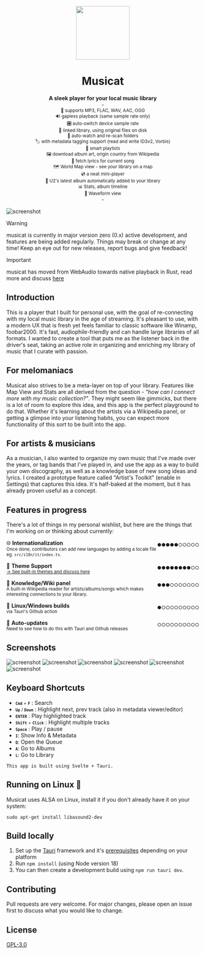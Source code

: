 <p align="center">
<img height="140" src="src-tauri/icons/Square310x310Logo.png">
</p>
<h1 align="center">Musicat</h1>
<p align="center">
<b>A sleek player for your local music library</b>
<br/>
-
<br/>
<small>🎵 supports MP3, FLAC, WAV, AAC, OGG</small>
<br/>
<small>🔊 gapless playback (same sample rate only)</small>
<br/>
<small>🎛️ auto-switch device sample rate</small>
<br/>
<small>🔗 linked library, using original files on disk</small>
<br/>
<small>👀 auto-watch and re-scan folders</small>
<br/>
<small>🏷 with metadata tagging support (read and write ID3v2, Vorbis)</small>
<br/>
<small>🧠 smart playlists</small>
<br/>
<small>🖼 download album art, origin country from Wikipedia
</small>
<br/>
<small>🎤 fetch lyrics for current song
</small>
<br/>
<small>🗺 World Map view - see your library on a map
</small>
<br/>
<small>💿 a neat mini-player
</small>
<br/>
<small>🎸 U2's latest album automatically added to your library
</small>
<br/>
<small>📊 Stats, album timeline
</small>
<br/>
<small>🌊 Waveform view
</small>
<br/>
  -
</p>

![screenshot](docs/musicat-aug-2024.jpg)

> [!WARNING]
> musicat is currently in major version zero (0.x) active development, and features are being added regularly. Things may break or change at any time! Keep an eye out for new releases, report bugs and give feedback!

> [!IMPORTANT]
> musicat has moved from WebAudio towards native playback in Rust, read more and discuss [here](https://github.com/basharovV/musicat/discussions/6)

## Introduction

This is a player that I built for personal use, with the goal of re-connecting with my local music library in the age of streaming. It's pleasant to use, with a modern UX that is fresh yet feels familiar to classic software like Winamp, foobar2000. It's fast, audiophile-friendly and can handle large libraries of all formats. I wanted to create a tool that puts me as the listener back in the driver's seat, taking an active role in organizing and enriching my library of music that I curate with passion.

## For melomaniacs

Musicat also strives to be a meta-layer on top of your library. Features like Map View and Stats are all derived from the question - _"how can I connect more with my music collection?"_. They might seem like gimmicks, but there is a lot of room to explore this idea, and this app is the perfect playground to do that. Whether it's learning about the artists via a Wikipedia panel, or getting a glimpse into your listening habits, you can expect more functionality of this sort to be built into the app.

## For artists & musicians

As a musician, I also wanted to organize my own music that I've made over the years, or tag bands that I've played in, and use the app as a way to build your own discography, as well as a knowledge base of new song ideas and lyrics. I created a prototype feature called "Artist's Toolkit" (enable in Settings) that captures this idea. It's half-baked at the moment, but it has already proven useful as a concept.


## Features in progress
There's a lot of things in my personal wishlist, but here are the things that I'm working on or thinking about currently: 

<small style="margin-top: 0.5em;float:right;font-size: 12px">●●●●●○○○○○</small>
🌐 **Internationalization**
</br>
<small>Once done, contributors can add new languages by adding a locale file eg. `src/i18n/it/index.ts`.</small>

<small style="margin-top: 0.5em;float:right;font-size: 12px">●●●●●●●●○○</small>
🎨 **Theme Support**
</br>
<small>[→ See built-in themes and discuss here](https://github.com/basharovV/musicat/discussions/15)</small>

<small style="margin-top: 0.5em;float:right;font-size: 12px">●●●○○○○○○○</small>
📖 **Knowledge/Wiki panel**
</br>
<small>A built-in Wikipedia reader for artists/albums/songs which makes interesting connections to your library.</small>

<small style="margin-top: 0.5em;float:right;font-size: 12px">●○○○○○○○○○</small>
📖 **Linux/Windows builds**
</br>
<small>via Tauri's Github action</small>

<small style="margin-top: 0.5em;float:right;font-size: 12px">○○○○○○○○○○</small>
📖 **Auto-updates**
</br>
<small>Need to see how to do this with Tauri and Github releases</small>

## Screenshots

![screenshot](docs/albums.jpg)
![screenshot](docs/queue.jpg)
![screenshot](docs/track-info.jpg)
![screenshot](docs/smart-query.jpg)
![screenshot](docs/map.jpg)
![screenshot](docs/stats.jpg)

## Keyboard Shortcuts

-   <small><kbd>**`Cmd`**</kbd> + <kbd>**`F`**</kbd></small> : Search
-   <small><kbd>**`Up`**</kbd> / <kbd>**`Down`**</kbd></small> : Highlight next, prev track (also in metadata viewer/editor)
-   <small><kbd>**`ENTER`**</kbd></small> : Play highlighted track
-   <small><kbd>**`Shift`**</kbd> + <kbd>**`Click`**</kbd></small> : Highlight multiple tracks
-   <small><kbd>**`Space`**</kbd></small> : Play / pause
-   <small><kbd>**`I`**</kbd></small>: Show Info & Metadata
-   <small><kbd>**`Q`**</kbd></small>: Open the Queue
-   <small><kbd>**`A`**</kbd></small>: Go to Albums
-   <small><kbd>**`L`**</kbd></small>: Go to Library

`This app is built using Svelte + Tauri.`

## Running on Linux 🐧

Musicat uses ALSA on Linux, install it if you don't already have it on your system:

```
sudo apt-get install libasound2-dev
```

## Build locally

1. Set up the [Tauri](https://tauri.app/) framework and it's [prerequisites](https://tauri.app/v1/guides/getting-started/prerequisites/) depending on your platform
2. Run `npm install` (using Node version 18)
3. You can then create a development build using `npm run tauri dev`.

## Contributing

Pull requests are very welcome. For major changes, please open an issue first to discuss what you would like to change.

## License

[GPL-3.0](https://www.gnu.org/licenses/gpl-3.0.en.html)
